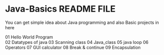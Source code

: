 # Java-Basics README FILE
You can get simple idea about Java programming and also Basic projects in here 

01 Hello World Program <br>
02 Datatypes of java
03 Scanning class
04 Java_class
05 java loop
06 Operators
07 GUI calculator
08 Break & continue
09 Encapsulation